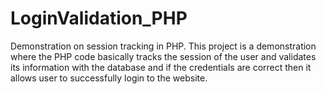 # LoginValidation_PHP
Demonstration on session tracking in PHP.
This project is a demonstration where the PHP code basically tracks the session of the user and validates its information with the database and if the credentials are correct then it allows user to successfully login to the website.
